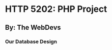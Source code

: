 # HTTP 5202: PHP Project
## By: The WebDevs

### Our Database Design
<!-- ![Database Design](https://github.com/HTTP5202-TheWebDevs/PHP_Project/blob/main/images/database_design/database_design.png) -->